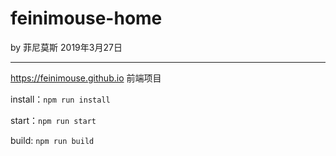 # feinimouse-home

by 菲尼莫斯 2019年3月27日

---

https://feinimouse.github.io 前端项目

install：`npm run install`

start：`npm run start`

build: `npm run build`
